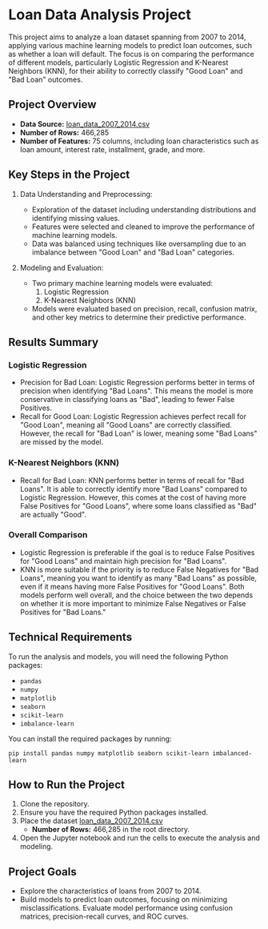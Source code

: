 # Loan Data Analysis Project

This project aims to analyze a loan dataset spanning from 2007 to 2014, applying various machine learning models to predict loan outcomes, such as whether a loan will default. The focus is on comparing the performance of different models, particularly Logistic Regression and K-Nearest Neighbors (KNN), for their ability to correctly classify "Good Loan" and "Bad Loan" outcomes.

## Project Overview
- **Data Source:** [loan_data_2007_2014.csv](https://binusianorg-my.sharepoint.com/personal/alisha_saadiya_binus_ac_id/_layouts/15/guestaccess.aspx?share=EWVgxxcjFW1Dgt2UInm-B-kB8jLgIqd2AICcL_1jP5598A&e=mmeQ7T)
- **Number of Rows:** 466,285
- **Number of Features:** 75 columns, including loan characteristics such as loan amount, interest rate, installment, grade, and more.

## Key Steps in the Project
1. Data Understanding and Preprocessing:
    - Exploration of the dataset including understanding distributions and identifying missing values.
    - Features were selected and cleaned to improve the performance of machine learning models.
    - Data was balanced using techniques like oversampling due to an imbalance between "Good Loan" and "Bad Loan" categories.

2. Modeling and Evaluation:
    - Two primary machine learning models were evaluated:
        1. Logistic Regression
        2. K-Nearest Neighbors (KNN)
    - Models were evaluated based on precision, recall, confusion matrix, and other key metrics to determine their predictive performance.

## Results Summary
### Logistic Regression
- Precision for Bad Loan: Logistic Regression performs better in terms of precision when identifying "Bad Loans". This means the model is more conservative in classifying loans as "Bad", leading to fewer False Positives.
- Recall for Good Loan: Logistic Regression achieves perfect recall for "Good Loan", meaning all "Good Loans" are correctly classified. However, the recall for "Bad Loan" is lower, meaning some "Bad Loans" are missed by the model.

### K-Nearest Neighbors (KNN)
- Recall for Bad Loan: KNN performs better in terms of recall for "Bad Loans". It is able to correctly identify more "Bad Loans" compared to Logistic Regression. However, this comes at the cost of having more False Positives for "Good Loans", where some loans classified as "Bad" are actually "Good".

### Overall Comparison
- Logistic Regression is preferable if the goal is to reduce False Positives for "Good Loans" and maintain high precision for "Bad Loans".
- KNN is more suitable if the priority is to reduce False Negatives for "Bad Loans", meaning you want to identify as many "Bad Loans" as possible, even if it means having more False Positives for "Good Loans".
Both models perform well overall, and the choice between the two depends on whether it is more important to minimize False Negatives or False Positives for "Bad Loans."

## Technical Requirements
To run the analysis and models, you will need the following Python packages:

- `pandas `
- `numpy `
- `matplotlib`
- `seaborn`
- `scikit-learn`
- `imbalance-learn`

You can install the required packages by running:

`pip install pandas numpy matplotlib seaborn scikit-learn imbalanced-learn`

## How to Run the Project
1. Clone the repository.
2. Ensure you have the required Python packages installed.
3. Place the dataset [loan_data_2007_2014.csv](https://binusianorg-my.sharepoint.com/personal/alisha_saadiya_binus_ac_id/_layouts/15/guestaccess.aspx?share=EWVgxxcjFW1Dgt2UInm-B-kB8jLgIqd2AICcL_1jP5598A&e=mmeQ7T)
    - **Number of Rows:** 466,285 in the root directory.
4. Open the Jupyter notebook and run the cells to execute the analysis and modeling.

## Project Goals
- Explore the characteristics of loans from 2007 to 2014.
- Build models to predict loan outcomes, focusing on minimizing misclassifications.
Evaluate model performance using confusion matrices, precision-recall curves, and ROC curves.
